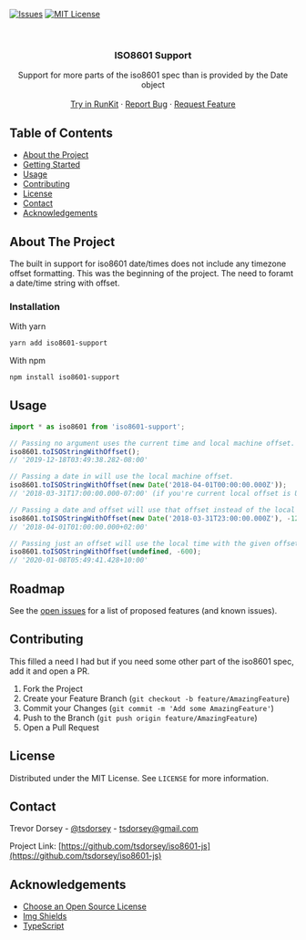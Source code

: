 <!-- PROJECT SHIELDS -->
<!--
*** I'm using markdown "reference style" links for readability.
*** Reference links are enclosed in brackets [ ] instead of parentheses ( ).
*** See the bottom of this document for the declaration of the reference variables
*** for contributors-url, forks-url, etc. This is an optional, concise syntax you may use.
*** https://www.markdownguide.org/basic-syntax/#reference-style-links
-->

<!-- [![Contributors][contributors-shield]][contributors-url] -->
<!-- [![Forks][forks-shield]][forks-url] -->
<!-- [![Stargazers][stars-shield]][stars-url] -->

[![Issues][issues-shield]][issues-url]
[![MIT License][license-shield]][license-url]

<!-- PROJECT LOGO -->
<br />
<p align="center">
  <!-- <a href="https://github.com/tsdorsey/iso8601-js">
    <img src="images/logo.png" alt="Logo" width="80" height="80">
  </a> -->

  <h3 align="center">ISO8601 Support</h3>

  <p align="center">
    Support for more parts of the iso8601 spec than is provided by the Date object
    <br />
    <br />
    <a href="https://npm.runkit.com/iso8601-support">Try in RunKit</a>
    ·
    <a href="https://github.com/tsdorsey/iso8601-js/issues">Report Bug</a>
    ·
    <a href="https://github.com/tsdorsey/iso8601-js/issues">Request Feature</a>
  </p>
</p>

<!-- TABLE OF CONTENTS -->

## Table of Contents

- [About the Project](#about-the-project)
- [Getting Started](#getting-started)
- [Usage](#usage)
  <!-- * [Roadmap](#roadmap) -->
- [Contributing](#contributing)
- [License](#license)
- [Contact](#contact)
- [Acknowledgements](#acknowledgements)

<!-- ABOUT THE PROJECT -->

## About The Project

The built in support for iso8601 date/times does not include any timezone offset formatting. This was the beginning of the project. The need to foramt a date/time string with offset.

<!-- GETTING STARTED -->

### Installation

With yarn

```sh
yarn add iso8601-support
```

With npm

```sh
npm install iso8601-support
```

<!-- USAGE EXAMPLES -->

## Usage

```javascript
import * as iso8601 from 'iso8601-support';

// Passing no argument uses the current time and local machine offset.
iso8601.toISOStringWithOffset();
// '2019-12-18T03:49:38.282-08:00'

// Passing a date in will use the local machine offset.
iso8601.toISOStringWithOffset(new Date('2018-04-01T00:00:00.000Z'));
// '2018-03-31T17:00:00.000-07:00' (if you're current local offset is UTC-7)

// Passing a date and offset will use that offset instead of the local one.
iso8601.toISOStringWithOffset(new Date('2018-03-31T23:00:00.000Z'), -120);
// '2018-04-01T01:00:00.000+02:00'

// Passing just an offset will use the local time with the given offset.
iso8601.toISOStringWithOffset(undefined, -600);
// '2020-01-08T05:49:41.428+10:00'
```

<!-- ROADMAP -->

## Roadmap

See the [open issues](https://github.com/tsdorsey/iso8601-js/issues) for a list of proposed features (and known issues).

<!-- CONTRIBUTING -->

## Contributing

This filled a need I had but if you need some other part of the iso8601 spec, add it and open a PR.

1. Fork the Project
2. Create your Feature Branch (`git checkout -b feature/AmazingFeature`)
3. Commit your Changes (`git commit -m 'Add some AmazingFeature'`)
4. Push to the Branch (`git push origin feature/AmazingFeature`)
5. Open a Pull Request

<!-- LICENSE -->

## License

Distributed under the MIT License. See `LICENSE` for more information.

<!-- CONTACT -->

## Contact

Trevor Dorsey - [@tsdorsey](https://twitter.com/tsdorsey) - tsdorsey@gmail.com

Project Link: [https://github.com/tsdorsey/iso8601-js](https://github.com/tsdorsey/iso8601-js)

<!-- ACKNOWLEDGEMENTS -->

## Acknowledgements

- [Choose an Open Source License](https://choosealicense.com)
- [Img Shields](https://shields.io)
- [TypeScript](https://www.typescriptlang.org/)

<!-- MARKDOWN LINKS & IMAGES -->
<!-- https://www.markdownguide.org/basic-syntax/#reference-style-links -->

[contributors-shield]: https://img.shields.io/github/contributors/tsdorsey/iso8601-js.svg?style=flat-square
[contributors-url]: https://github.com/tsdorsey/iso8601-js/graphs/contributors
[forks-shield]: https://img.shields.io/github/forks/tsdorsey/iso8601-js.svg?style=flat-square
[forks-url]: https://github.com/tsdorsey/iso8601-js/network/members
[stars-shield]: https://img.shields.io/github/stars/tsdorsey/iso8601-js.svg?style=flat-square
[stars-url]: https://github.com/tsdorsey/iso8601-js/stargazers
[issues-shield]: https://img.shields.io/github/issues/tsdorsey/iso8601-js.svg?style=flat-square
[issues-url]: https://github.com/tsdorsey/iso8601-js/issues
[license-shield]: https://img.shields.io/github/license/tsdorsey/iso8601-js.svg?style=flat-square
[license-url]: https://github.com/tsdorsey/iso8601-js/blob/master/LICENSE.txt
